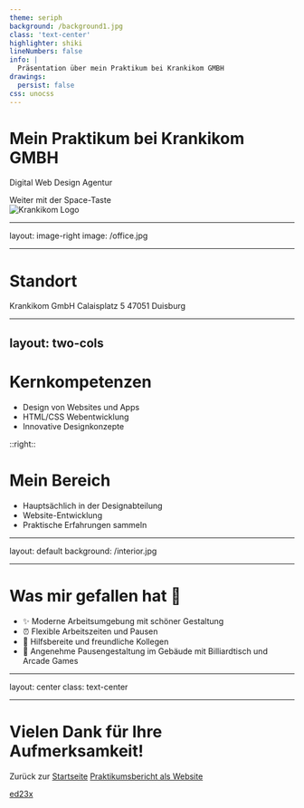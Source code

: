 ```yaml
---
theme: seriph
background: /background1.jpg
class: 'text-center'
highlighter: shiki
lineNumbers: false
info: |
  Präsentation über mein Praktikum bei Krankikom GMBH
drawings:
  persist: false
css: unocss
---
```


# Mein Praktikum bei Krankikom GMBH

Digital Web Design Agentur

<div class="pt-12">
  <span @click="$slidev.nav.next" class="px-2 py-1 rounded cursor-pointer" hover="bg-white bg-opacity-10">
    Weiter mit der Space-Taste <carbon:arrow-right class="inline"/>
  </span>
</div>

<div class="abs-br m-6 flex gap-2">
  <img src="/krankikom-logo.jpg" alt="Krankikom Logo" class="h-12" />
</div>

---

layout: image-right
image: /office.jpg

---

# Standort

<v-clicks>

Krankikom GmbH
Calaisplatz 5
47051 Duisburg

</v-clicks>

---

## layout: two-cols

# Kernkompetenzen

<v-clicks>

- Design von Websites und Apps
- HTML/CSS Webentwicklung
- Innovative Designkonzepte

</v-clicks>

::right::

# Mein Bereich

<v-clicks>

- Hauptsächlich in der Designabteilung
- Website-Entwicklung
- Praktische Erfahrungen sammeln

</v-clicks>

---

layout: default
background: /interior.jpg

---

# Was mir gefallen hat 🌟

<div class="mt-10">

<v-clicks>

- ✨ Moderne Arbeitsumgebung mit schöner Gestaltung
- ⏰ Flexible Arbeitszeiten und Pausen
- 👥 Hilfsbereite und freundliche Kollegen
- 🏢 Angenehme Pausengestaltung im Gebäude mit Billiardtisch und Arcade Games

</v-clicks>

</div>

---

layout: center
class: text-center

---

# Vielen Dank für Ihre Aufmerksamkeit!

Zurück zur [Startseite](https://lebenslauf-six.vercel.app)
[Praktikumsbericht als Website](https://krankikompraktikum.netlify.app)

[ed23x](https://github.com/ed23x)
